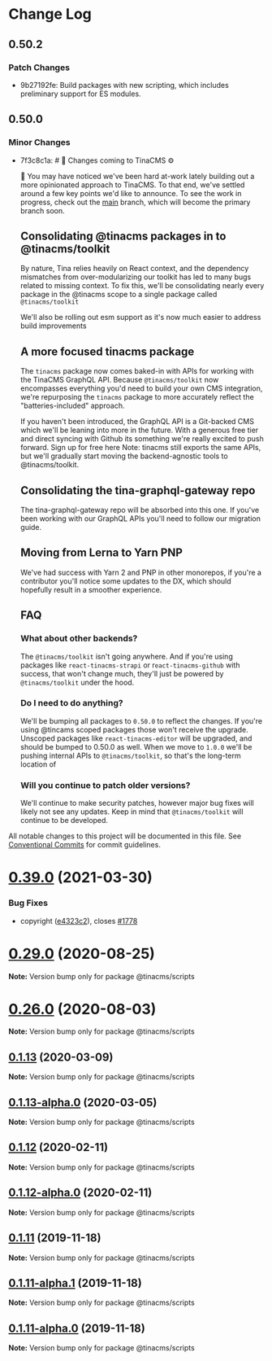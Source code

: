 # Change Log

## 0.50.2

### Patch Changes

- 9b27192fe: Build packages with new scripting, which includes preliminary support for ES modules.

## 0.50.0

### Minor Changes

- 7f3c8c1a: # 🔧 Changes coming to TinaCMS ⚙️

  👋 You may have noticed we've been hard at-work lately building out a more opinionated approach to TinaCMS. To that end, we've settled around a few key points we'd like to announce. To see the work in progress, check out the [main](https://github.com/tinacms/tinacms/tree/main) branch, which will become the primary branch soon.

  ## Consolidating @tinacms packages in to @tinacms/toolkit

  By nature, Tina relies heavily on React context, and the dependency mismatches from over-modularizing our toolkit has led to many bugs related to missing context. To fix this, we'll be consolidating nearly every package in the @tinacms scope to a single package called `@tinacms/toolkit`

  We'll also be rolling out esm support as it's now much easier to address build improvements

  ## A more focused tinacms package

  The `tinacms` package now comes baked-in with APIs for working with the TinaCMS GraphQL API. Because `@tinacms/toolkit` now encompasses everything you'd need to build your own CMS integration, we're repurposing the `tinacms` package to more accurately reflect the "batteries-included" approach.

  If you haven't been introduced, the GraphQL API is a Git-backed CMS which we'll be leaning into more in the future. With a generous free tier and direct syncing with Github its something we're really excited to push forward. Sign up for free here
  Note: tinacms still exports the same APIs, but we'll gradually start moving the backend-agnostic tools to @tinacms/toolkit.

  ## Consolidating the tina-graphql-gateway repo

  The tina-graphql-gateway repo will be absorbed into this one. If you've been working with our GraphQL APIs you'll need to follow our migration guide.

  ## Moving from Lerna to Yarn PNP

  We've had success with Yarn 2 and PNP in other monorepos, if you're a contributor you'll notice some updates to the DX, which should hopefully result in a smoother experience.

  ## FAQ

  ### What about other backends?

  The `@tinacms/toolkit` isn't going anywhere. And if you're using packages like `react-tinacms-strapi` or r`eact-tinacms-github` with success, that won't change much, they'll just be powered by `@tinacms/toolkit` under the hood.

  ### Do I need to do anything?

  We'll be bumping all packages to `0.50.0` to reflect the changes. If you're using @tincams scoped packages those won't receive the upgrade. Unscoped packages like `react-tinacms-editor` will be upgraded, and should be bumped to 0.50.0 as well.
  When we move to `1.0.0` we'll be pushing internal APIs to `@tinacms/toolkit`, so that's the long-term location of

  ### Will you continue to patch older versions?

  We'll continue to make security patches, however major bug fixes will likely not see any updates. Keep in mind that `@tinacms/toolkit` will continue to be developed.

All notable changes to this project will be documented in this file.
See [Conventional Commits](https://conventionalcommits.org) for commit guidelines.

# [0.39.0](https://github.com/tinacms/tinacms/compare/v0.38.0...v0.39.0) (2021-03-30)

### Bug Fixes

- copyright ([e4323c2](https://github.com/tinacms/tinacms/commit/e4323c25b7e893005bffad1827018b523b7f6939)), closes [#1778](https://github.com/tinacms/tinacms/issues/1778)

# [0.29.0](https://github.com/tinacms/tinacms/compare/v0.28.0...v0.29.0) (2020-08-25)

**Note:** Version bump only for package @tinacms/scripts

# [0.26.0](https://github.com/tinacms/tinacms/compare/v0.25.0...v0.26.0) (2020-08-03)

**Note:** Version bump only for package @tinacms/scripts

## [0.1.13](https://github.com/tinacms/tinacms/compare/@tinacms/scripts@0.1.13-alpha.0...@tinacms/scripts@0.1.13) (2020-03-09)

**Note:** Version bump only for package @tinacms/scripts

## [0.1.13-alpha.0](https://github.com/tinacms/tinacms/compare/@tinacms/scripts@0.1.12...@tinacms/scripts@0.1.13-alpha.0) (2020-03-05)

**Note:** Version bump only for package @tinacms/scripts

## [0.1.12](https://github.com/tinacms/tinacms/compare/@tinacms/scripts@0.1.12-alpha.0...@tinacms/scripts@0.1.12) (2020-02-11)

**Note:** Version bump only for package @tinacms/scripts

## [0.1.12-alpha.0](https://github.com/tinacms/tinacms/compare/@tinacms/scripts@0.1.11...@tinacms/scripts@0.1.12-alpha.0) (2020-02-11)

**Note:** Version bump only for package @tinacms/scripts

## [0.1.11](https://github.com/tinacms/tinacms/compare/@tinacms/scripts@0.1.11-alpha.1...@tinacms/scripts@0.1.11) (2019-11-18)

**Note:** Version bump only for package @tinacms/scripts

## [0.1.11-alpha.1](https://github.com/tinacms/tinacms/compare/@tinacms/scripts@0.1.10...@tinacms/scripts@0.1.11-alpha.1) (2019-11-18)

**Note:** Version bump only for package @tinacms/scripts

## [0.1.11-alpha.0](https://github.com/tinacms/tinacms/compare/@tinacms/scripts@0.1.10...@tinacms/scripts@0.1.11-alpha.0) (2019-11-18)

**Note:** Version bump only for package @tinacms/scripts
